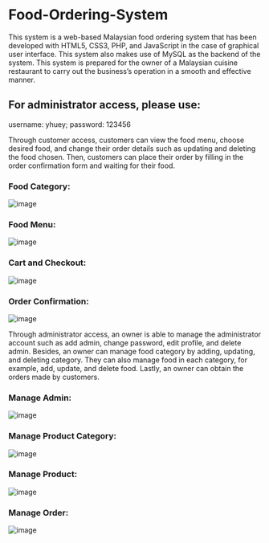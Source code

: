 # Food-Ordering-System
This system is a web-based Malaysian food ordering system that has been developed with HTML5, CSS3, PHP, and JavaScript in the case of graphical user interface. This system also makes use of MySQL as the backend of the system. This system is prepared for the owner of a Malaysian cuisine restaurant to carry out the business’s operation in a smooth and effective manner. 

## For administrator access, please use:
username: yhuey; password: 123456

Through customer access, customers can view the food menu, choose desired food, and change their order details such as updating and deleting the food chosen. Then, customers can place their order by filling in the order confirmation form and waiting for their food. 

### Food Category:
![image](https://github.com/yinghueygan/Malaysian-Food-Ordering-System/assets/90696965/af6bd0ad-9f5a-49ab-9445-9ea5847a1e2a)
### Food Menu:
![image](https://github.com/yinghueygan/Malaysian-Food-Ordering-System/assets/90696965/f474ebdd-dec5-4d41-9edd-a2459a16f2f1)
### Cart and Checkout:
![image](https://github.com/yinghueygan/Malaysian-Food-Ordering-System/assets/90696965/033eb4ec-2103-4aa1-875e-657b8395dd26)
### Order Confirmation:
![image](https://github.com/yinghueygan/Malaysian-Food-Ordering-System/assets/90696965/8250ebeb-4345-4de1-8e50-eac306082b25)

Through administrator access, an owner is able to manage the administrator account such as add admin, change password, edit profile, and delete admin. Besides, an owner can manage food category by adding, updating, and deleting category. They can also manage food in each category, for example, add, update, and delete food. Lastly, an owner can obtain the orders made by customers.

### Manage Admin:
![image](https://github.com/yinghueygan/Malaysian-Food-Ordering-System/assets/90696965/5164ceda-7dbf-4b3d-8dc5-b2170984f677)
### Manage Product Category:
![image](https://github.com/yinghueygan/Malaysian-Food-Ordering-System/assets/90696965/1afb14ce-4800-4607-9e8d-6e93a3f8f2e7)
### Manage Product:
![image](https://github.com/yinghueygan/Malaysian-Food-Ordering-System/assets/90696965/10a1e27b-bf87-459b-9b40-e964a6564833)
### Manage Order:
![image](https://github.com/yinghueygan/Malaysian-Food-Ordering-System/assets/90696965/cf601521-1fd7-4dac-ac3d-fab081fba72c)
